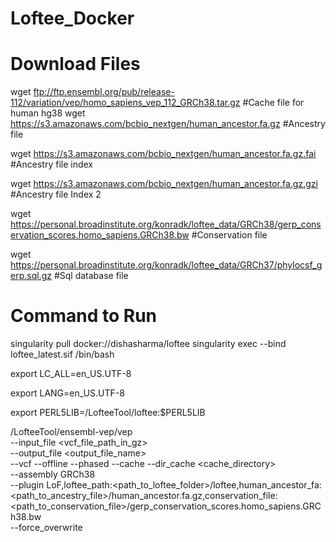 # Loftee_Docker
# Download Files
wget ftp://ftp.ensembl.org/pub/release-112/variation/vep/homo_sapiens_vep_112_GRCh38.tar.gz #Cache file for human hg38
wget https://s3.amazonaws.com/bcbio_nextgen/human_ancestor.fa.gz #Ancestry file

wget https://s3.amazonaws.com/bcbio_nextgen/human_ancestor.fa.gz.fai #Ancestry file index

wget https://s3.amazonaws.com/bcbio_nextgen/human_ancestor.fa.gz.gzi #Ancestry file Index 2

wget https://personal.broadinstitute.org/konradk/loftee_data/GRCh38/gerp_conservation_scores.homo_sapiens.GRCh38.bw #Conservation file

wget https://personal.broadinstitute.org/konradk/loftee_data/GRCh37/phylocsf_gerp.sql.gz #Sql database file
 
# Command to Run
singularity pull docker://dishasharma/loftee
singularity exec --bind <WorkingDirPath> loftee_latest.sif /bin/bash

export LC_ALL=en_US.UTF-8

export LANG=en_US.UTF-8

export PERL5LIB=/LofteeTool/loftee:$PERL5LIB

/LofteeTool/ensembl-vep/vep \
--input_file <vcf_file_path_in_gz> \
--output_file <output_file_name> \
--vcf --offline --phased --cache --dir_cache <cache_directory> \
--assembly GRCh38 \
--plugin LoF,loftee_path:<path_to_loftee_folder>/loftee,human_ancestor_fa:<path_to_ancestry_file>/human_ancestor.fa.gz,conservation_file:<path_to_conservation_file>/gerp_conservation_scores.homo_sapiens.GRCh38.bw \
--force_overwrite